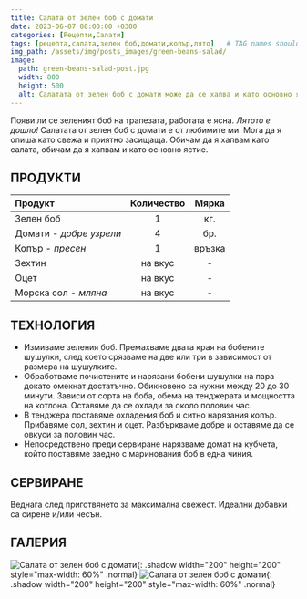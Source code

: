 ```yaml
---
title: Салата от зелен боб с домати
date: 2023-06-07 08:00:00 +0300
categories: [Рецепти,Салати]
tags: [рецепта,салата,зелен боб,домати,копър,лято]   # TAG names should always be lowercase
img_path: /assets/img/posts_images/green-beans-salad/
image:
  path: green-beans-salad-post.jpg
  width: 800
  height: 500
  alt: Салатата от зелен боб с домати може да се хапва и като основно ястие
---
```


Появи ли се зеленият боб на трапезата, работата е ясна. *Лятото е дошло!* Салатата от зелен боб с домати е от любимите ми. Мога да я опиша като свежа и приятно засищаща. Обичам да я хапвам като салата, обичам да я хапвам и като основно ястие.

## **ПРОДУКТИ**

| Продукт                    |Количество  |Мярка   |
|:---------------------------|:----------:|:------:|
|Зелен боб                   |1           |кг.     |
|Домати - *добре узрели*     |4           |бр.     |
|Копър - *пресен*            |1           |връзка  |
|Зехтин                      |на вкус     | -      |
|Оцет                        |на вкус     | -      |
|Морска сол - *мляна*        |на вкус     | -      |

## **ТЕХНОЛОГИЯ**

- Измиваме зеления боб. Премахваме двата края на бобените шушулки, след което срязваме на две или три в зависимост от размера на шушулките.
- Обработваме почистените и нарязани бобени шушулки на пара докато омекнат достатъчно. Обикновено са нужни между 20 до 30 минути. Зависи от сорта на боба, обема на тенджерата и мощността на котлона. Оставяме да се охлади за около половин час.
- В тенджера поставяме охладения боб и ситно нарязания копър. Прибавяме сол, зехтин и оцет. Разбъркваме добре и оставяме да се овкуси за половин час.
- Непосредствено преди сервиране нарязваме домат на кубчета, който поставяме заедно с маринования боб в една чиния.

## **СЕРВИРАНЕ**

Веднага след приготвянето за максимална свежест. Идеални добавки са сирене и/или чесън.

## **ГАЛЕРИЯ**

![Салата от зелен боб с домати](green-beans-salad-01.jpg){: .shadow width="200" height="200" style="max-width: 60%" .normal}
![Салата от зелен боб с домати](green-beans-salad-02.jpg){: .shadow width="200" height="200" style="max-width: 60%" .normal}
